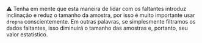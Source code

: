 ⚠ Tenha em mente que esta maneira de lidar com os faltantes introduz inclinação e reduz o tamanho da amostra, por isso é muito importante usar `dropna` conscientemente. Em outras palavras, se simplesmente filtramos os dados faltantes, isso diminuirá o tamanho das amostras e, portanto, seu valor estatístico.